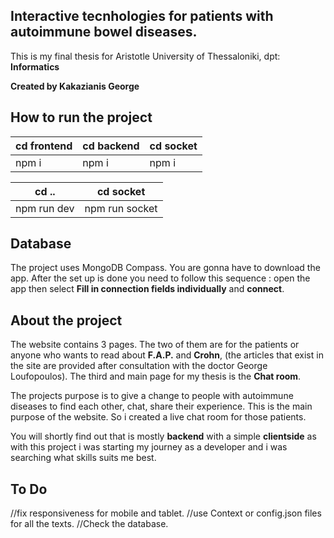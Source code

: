 ## Interactive tecnhologies for patients with autoimmune bowel diseases.

This is my final thesis for Aristotle University of Thessaloniki, dpt: **Informatics**

**Created by Kakazianis George**

## How to run the project

|cd frontend|cd backend|cd socket|
|---|---|---|
|npm i|npm i|npm i|

|cd ..|cd socket|
|---|---|
|npm run dev|npm run socket|

## Database

The project uses MongoDB Compass. You are gonna have to download the app. After the set up is done you need to
follow this sequence : open the app then select **Fill in connection fields individually** and **connect**. 

## About the project

The website contains 3 pages. The two of them are for the patients or anyone who wants to read
about **F.A.P.** and **Crohn**, (the articles that exist in the site are provided after consultation
with the doctor George Loufopoulos). The third and main page for my thesis is the **Chat room**.

The projects purpose is to give a change to people with autoimmune diseases to find each other,
chat, share their experience. This is the main purpose of the website. So i created a live chat room
for those patients.

You will shortly find out that is mostly **backend** with a simple **clientside** as with this project i was starting my journey
as a developer and i was searching what skills suits me best.

## To Do
//fix responsiveness for mobile and tablet.
//use Context or config.json files for all the texts.
//Check the database.